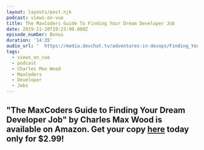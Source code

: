 ```yaml
---
layout: layouts/post.njk
podcast: views-on-vue
title: The MaxCoders Guide To Finding Your Dream Developer Job
date: 2019-11-20T19:23:00.000Z
episode_number: Bonus
duration: '14:35'
audio_url: '  https://media.devchat.tv/adventures-in-devops/Finding_Your_Dream_Job.mp3'
tags:
  - views_on_vue
  - podcast
  - Charles Max Wood
  - MaxCoders
  - Developer
  - Jobs
---
```

## "**The MaxCoders Guide to Finding Your Dream Developer Job" by Charles Max Wood is available on Amazon. Get your copy** [**here**](https://www.amazon.com/MaxCoders-Guide-Finding-Dream-Developer-ebook/dp/B081MBL5C9/ref=sr_1_2?keywords=charles+max+wood&qid=1574160229&sr=8-2) **today only for $2.99!**
